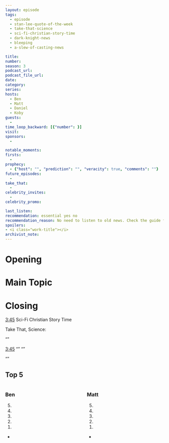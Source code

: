```yaml
---
layout: episode
tags:
  - episode
  - stan-lee-quote-of-the-week
  - take-that-science
  - sci-fi-christian-story-time
  - dark-knight-news
  - bleeping
  - a-slew-of-casting-news

title: 
number: 
season: 3
podcast_url: 
podcast_file_url: 
date: 
category: 
series: 
hosts:
  - Ben
  - Matt
  - Daniel
  - Koby
guests:
  - 
time_loop_backward: [{"number": }]
visit: 
sponsors:
  - 

notable_moments:
firsts:
  -  
prophecy: 
  - {"host": "", "prediction": "", "veracity": true, "comments": ""}
future_episodes:
  - 
take_that:
  - 
celebrity_invites: 
  - 
celebrity_promo: 

last_listen: 
recommendation: essential yes no
recommendation_reason: No need to listen to old news. Check the guide for what's interesting in hindsight.|Any notable feedback is included in the guide.
spoilers: 
- <i class="work-title"></i>
archivist_note: 
---
```

# Opening


# Main Topic


# Closing


<a class="timestamp tag is-medium is-rounded is-primary" href="#t=00:03:45">3:45</a> Sci-Fi Christian Story Time

Take That, Science: 

<q class="archivist inline"></q>

<i class="work-title"></i>

<div class="quote">
  <a class="timestamp tag is-medium is-rounded is-primary" href="#t=00:03:45">3:45</a>
  <span class="quote-context is-size-6"></span>
  <q class="ben"></q>
  <q class="matt"></q>
</div>

<q data-name="non host"></q>

<div class="top-five">
  <h2 class="has-text-centered">Top 5 </h2>
  <div class="columns">
    <div class="column ben">
      <h3>Ben</h3>
      <ol reversed>
        <li>
        <li>
        <li>
        <li>
        <li>
      </ol>
      <ul class="runner-ups">
        <li>
      </ul>
    </div>
    <div class="column matt">
      <h3>Matt</h3>
      <ol reversed>
        <li>
        <li>
        <li>
        <li>
        <li>
      </ol>
      <ul class="runner-ups">
        <li>
      </ul>
    </div>
  </div>
</div>